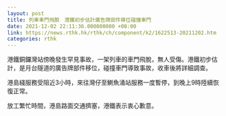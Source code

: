 ```yaml
---
layout: post
title: 列車車門飛脫　港鐵初步估計廣告牌部件移位碰撞車門
date: 2021-12-02 22:11:36.000000000 +08:00
link: https://news.rthk.hk/rthk/ch/component/k2/1622513-20211202.htm
categories: rthk
---
```


港鐵銅鑼灣站傍晚發生罕見事故，一架列車的車門飛脫，無人受傷。港鐵初步估計，是月台隧道的廣告牌部件移位，碰撞車門導致事故，收車後將詳細調查。

港島綫服務受阻近3小時，來往灣仔至鰂魚涌站服務一度暫停，到晚上9時陸續恢復正常。

放工繁忙時間，港島路面交通擠塞，港鐵表示衷心歉意。
